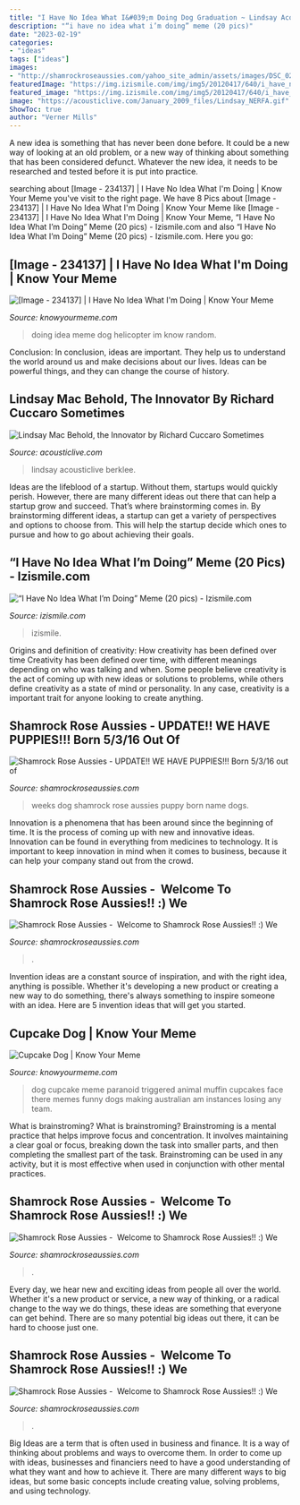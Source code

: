 ```yaml
---
title: "I Have No Idea What I&#039;m Doing Dog Graduation ~ Lindsay Acousticlive Berklee"
description: "“i have no idea what i’m doing” meme (20 pics)"
date: "2023-02-19"
categories:
- "ideas"
tags: ["ideas"]
images:
- "http://shamrockroseaussies.com/yahoo_site_admin/assets/images/DSC_0201.41164724_std.JPG"
featuredImage: "https://img.izismile.com/img/img5/20120417/640/i_have_no_idea_what_im_doing_meme_640_13.jpg"
featured_image: "https://img.izismile.com/img/img5/20120417/640/i_have_no_idea_what_im_doing_meme_640_13.jpg"
image: "https://acousticlive.com/January_2009_files/Lindsay_NERFA.gif"
ShowToc: true
author: "Verner Mills"
---
```



A new idea is something that has never been done before. It could be a new way of looking at an old problem, or a new way of thinking about something that has been considered defunct. Whatever the new idea, it needs to be researched and tested before it is put into practice.

	

		
searching about [Image - 234137] | I Have No Idea What I&#039;m Doing | Know Your Meme you've visit to the right page. We have 8 Pics about [Image - 234137] | I Have No Idea What I&#039;m Doing | Know Your Meme like [Image - 234137] | I Have No Idea What I&#039;m Doing | Know Your Meme, “I Have No Idea What I’m Doing” Meme (20 pics) - Izismile.com and also “I Have No Idea What I’m Doing” Meme (20 pics) - Izismile.com. Here you go:
		
    
## [Image - 234137] | I Have No Idea What I&#039;m Doing | Know Your Meme

<img loading=lazy src="https://i.kym-cdn.com/photos/images/original/000/234/137/5c4.jpg" onerror="this.onerror=null;this.src='https://tse1.mm.bing.net/th?id=OIP.vu2ug82iXLDMDUDLM2PrZQHaLV&amp;pid=15.1';" alt="[Image - 234137] | I Have No Idea What I&#039;m Doing | Know Your Meme">

_Source: knowyourmeme.com_

>doing idea meme dog helicopter im know random. 

	

Conclusion:
In conclusion, ideas are important. They help us to understand the world around us and make decisions about our lives. Ideas can be powerful things, and they can change the course of history.

    
## Lindsay Mac Behold, The Innovator By Richard Cuccaro Sometimes

<img loading=lazy src="https://acousticlive.com/January_2009_files/Lindsay_NERFA.gif" onerror="this.onerror=null;this.src='https://tse4.mm.bing.net/th?id=OIP.u8_BnFyw0iE5RLoXXo7BrwAAAA&amp;pid=15.1';" alt="Lindsay Mac Behold, the Innovator by Richard Cuccaro Sometimes">

_Source: acousticlive.com_

>lindsay acousticlive berklee. 

	

Ideas are the lifeblood of a startup. Without them, startups would quickly perish. However, there are many different ideas out there that can help a startup grow and succeed. That’s where brainstorming comes in. By brainstorming different ideas, a startup can get a variety of perspectives and options to choose from. This will help the startup decide which ones to pursue and how to go about achieving their goals.

    
## “I Have No Idea What I’m Doing” Meme (20 Pics) - Izismile.com

<img loading=lazy src="https://img.izismile.com/img/img5/20120417/640/i_have_no_idea_what_im_doing_meme_640_13.jpg" onerror="this.onerror=null;this.src='https://tse2.mm.bing.net/th?id=OIP.uZHjjnByatJVmMsSD5XsbwHaFY&amp;pid=15.1';" alt="“I Have No Idea What I’m Doing” Meme (20 pics) - Izismile.com">

_Source: izismile.com_

>izismile. 

	

Origins and definition of creativity: How creativity has been defined over time
Creativity has been defined over time, with different meanings depending on who was talking and when. Some people believe creativity is the act of coming up with new ideas or solutions to problems, while others define creativity as a state of mind or personality. In any case, creativity is a important trait for anyone looking to create anything.

    
## Shamrock Rose Aussies - UPDATE!! WE HAVE PUPPIES!!! Born 5/3/16 Out Of

<img loading=lazy src="http://shamrockroseaussies.com/yahoo_site_admin/assets/images/DSC_0694.175183245_std.JPG" onerror="this.onerror=null;this.src='https://tse4.mm.bing.net/th?id=OIP.2_LkS_kTn2kZiRlc4iTUawHaFh&amp;pid=15.1';" alt="Shamrock Rose Aussies - UPDATE!! WE HAVE PUPPIES!!! Born 5/3/16 out of">

_Source: shamrockroseaussies.com_

>weeks dog shamrock rose aussies puppy born name dogs. 

	

Innovation is a phenomena that has been around since the beginning of time. It is the process of coming up with new and innovative ideas. Innovation can be found in everything from medicines to technology. It is important to keep innovation in mind when it comes to business, because it can help your company stand out from the crowd.

    
## Shamrock Rose Aussies - ﻿﻿﻿ Welcome To Shamrock Rose Aussies!! :) We

<img loading=lazy src="http://shamrockroseaussies.com/yahoo_site_admin/assets/images/DSC_0061.262180039_std.JPG" onerror="this.onerror=null;this.src='https://tse4.mm.bing.net/th?id=OIP.F8ke_kyOo-K187VSgFiNLQHaFR&amp;pid=15.1';" alt="Shamrock Rose Aussies - ﻿﻿﻿ Welcome to Shamrock Rose Aussies!! :) We">

_Source: shamrockroseaussies.com_

>. 

	

Invention ideas are a constant source of inspiration, and with the right idea, anything is possible. Whether it's developing a new product or creating a new way to do something, there's always something to inspire someone with an idea. Here are 5 invention ideas that will get you started.

    
## Cupcake Dog | Know Your Meme

<img loading=lazy src="https://i.ytimg.com/vi/Z-j76EVWxcc/hqdefault.jpg" onerror="this.onerror=null;this.src='https://tse2.mm.bing.net/th?id=OIP.lNGF8zScDpOKXlprciwrLQHaFj&amp;pid=15.1';" alt="Cupcake Dog | Know Your Meme">

_Source: knowyourmeme.com_

>dog cupcake meme paranoid triggered animal muffin cupcakes face there memes funny dogs making australian am instances losing any team. 

	

What is brainstroming?
What is brainstroming? Brainstroming is a mental practice that helps improve focus and concentration. It involves maintaining a clear goal or focus, breaking down the task into smaller parts, and then completing the smallest part of the task. Brainstroming can be used in any activity, but it is most effective when used in conjunction with other mental practices.

    
## Shamrock Rose Aussies - ﻿﻿﻿ Welcome To Shamrock Rose Aussies!! :) We

<img loading=lazy src="http://shamrockroseaussies.com/yahoo_site_admin/assets/images/DSC_0201.41164724_std.JPG" onerror="this.onerror=null;this.src='https://tse1.mm.bing.net/th?id=OIP.zKKyNB8FoZx7sGe71xmm5AHaE-&amp;pid=15.1';" alt="Shamrock Rose Aussies - ﻿﻿﻿ Welcome to Shamrock Rose Aussies!! :) We">

_Source: shamrockroseaussies.com_

>. 

	

Every day, we hear new and exciting ideas from people all over the world. Whether it's a new product or service, a new way of thinking, or a radical change to the way we do things, these ideas are something that everyone can get behind. There are so many potential big ideas out there, it can be hard to choose just one.

    
## Shamrock Rose Aussies - ﻿﻿﻿ Welcome To Shamrock Rose Aussies!! :) We

<img loading=lazy src="http://shamrockroseaussies.com/yahoo_site_admin/assets/images/DSC_0289.95232924_std.jpg" onerror="this.onerror=null;this.src='https://tse3.mm.bing.net/th?id=OIP.z9znbskWlxOMTlFL4y3l4AHaF3&amp;pid=15.1';" alt="Shamrock Rose Aussies - ﻿﻿﻿ Welcome to Shamrock Rose Aussies!! :) We">

_Source: shamrockroseaussies.com_

>. 

	

Big Ideas are a term that is often used in business and finance. It is a way of thinking about problems and ways to overcome them. In order to come up with ideas, businesses and financiers need to have a good understanding of what they want and how to achieve it. There are many different ways to big ideas, but some basic concepts include creating value, solving problems, and using technology.

